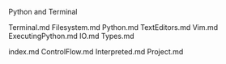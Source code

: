 Python and Terminal

Terminal.md
Filesystem.md
Python.md
TextEditors.md
Vim.md
ExecutingPython.md
IO.md
Types.md

index.md
ControlFlow.md
Interpreted.md
Project.md
